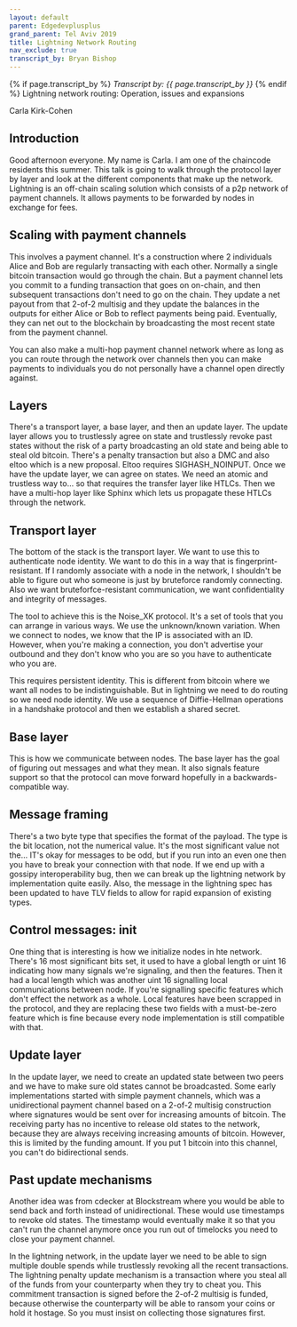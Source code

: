 ```yaml
---
layout: default
parent: Edgedevplusplus
grand_parent: Tel Aviv 2019
title: Lightning Network Routing
nav_exclude: true
transcript_by: Bryan Bishop
---
```


{% if page.transcript_by %} <i>Transcript by:
{{ page.transcript_by }}</i> {% endif %} Lightning network routing:
Operation, issues and expansions

Carla Kirk-Cohen

## Introduction

Good afternoon everyone. My name is Carla. I am one of the chaincode
residents this summer. This talk is going to walk through the protocol
layer by layer and look at the different components that make up the
network. Lightning is an off-chain scaling solution which consists of a
p2p network of payment channels. It allows payments to be forwarded by
nodes in exchange for fees.

## Scaling with payment channels

This involves a payment channel. It's a construction where 2 individuals
Alice and Bob are regularly transacting with each other. Normally a
single bitcoin transaction would go through the chain. But a payment
channel lets you commit to a funding transaction that goes on on-chain,
and then subsequent transactions don't need to go on the chain. They
update a net payout from that 2-of-2 multisig and they update the
balances in the outputs for either Alice or Bob to reflect payments
being paid. Eventually, they can net out to the blockchain by
broadcasting the most recent state from the payment channel.

You can also make a multi-hop payment channel network where as long as
you can route through the network over channels then you can make
payments to individuals you do not personally have a channel open
directly against.

## Layers

There's a transport layer, a base layer, and then an update layer. The
update layer allows you to trustlessly agree on state and trustlessly
revoke past states without the risk of a party broadcasting an old state
and being able to steal old bitcoin. There's a penalty transaction but
also a DMC and also eltoo which is a new proposal. Eltoo requires
SIGHASH_NOINPUT. Once we have the update layer, we can agree on states.
We need an atomic and trustless way to... so that requires the transfer
layer like HTLCs. Then we have a multi-hop layer like Sphinx which lets
us propagate these HTLCs through the network.

## Transport layer

The bottom of the stack is the transport layer. We want to use this to
authenticate node identity. We want to do this in a way that is
fingerprint-resistant. If I randomly associate with a node in the
network, I shouldn't be able to figure out who someone is just by
bruteforce randomly connecting. Also we want bruteforfce-resistant
communication, we want confidentiality and integrity of messages.

The tool to achieve this is the Noise_XK protocol. It's a set of tools
that you can arrange in various ways. We use the unknown/known
variation. When we connect to nodes, we know that the IP is associated
with an ID. However, when you're making a connection, you don't
advertise your outbound and they don't know who you are so you have to
authenticate who you are.

This requires persistent identity. This is different from bitcoin where
we want all nodes to be indistinguishable. But in lightning we need to
do routing so we need node identity. We use a sequence of Diffie-Hellman
operations in a handshake protocol and then we establish a shared
secret.

## Base layer

This is how we communicate between nodes. The base layer has the goal of
figuring out messages and what they mean. It also signals feature
support so that the protocol can move forward hopefully in a
backwards-compatible way.

## Message framing

There's a two byte type that specifies the format of the payload. The
type is the bit location, not the numerical value. It's the most
significant value not the... IT's okay for messages to be odd, but if
you run into an even one then you have to break your connection with
that node. If we end up with a gossipy interoperability bug, then we can
break up the lightning network by implementation quite easily. Also, the
message in the lightning spec has been updated to have TLV fields to
allow for rapid expansion of existing types.

## Control messages: init

One thing that is interesting is how we initialize nodes in hte network.
There's 16 most significant bits set, it used to have a global length or
uint 16 indicating how many signals we're signaling, and then the
features. Then it had a local length which was another uint 16
signalling local communications between node. If you're signalling
specific features which don't effect the network as a whole. Local
features have been scrapped in the protocol, and they are replacing
these two fields with a must-be-zero feature which is fine because every
node implementation is still compatible with that.

## Update layer

In the update layer, we need to create an updated state between two
peers and we have to make sure old states cannot be broadcasted. Some
early implementations started with simple payment channels, which was a
unidirectional payment channel based on a 2-of-2 multisig construction
where signatures would be sent over for increasing amounts of bitcoin.
The receiving party has no incentive to release old states to the
network, because they are always receiving increasing amounts of
bitcoin. However, this is limited by the funding amount. If you put 1
bitcoin into this channel, you can't do bidirectional sends.

## Past update mechanisms

Another idea was from cdecker at Blockstream where you would be able to
send back and forth instead of unidirectional. These would use
timestamps to revoke old states. The timestamp would eventually make it
so that you can't run the channel anymore once you run out of timelocks
you need to close your payment channel.

In the lightning network, in the update layer we need to be able to sign
multiple double spends while trustlessly revoking all the recent
transactions. The lightning penalty update mechanism is a transaction
where you steal all of the funds from your counterparty when they try to
cheat you. This commitment transaction is signed before the 2-of-2
multisig is funded, because otherwise the counterparty will be able to
ransom your coins or hold it hostage. So you must insist on collecting
those signatures first.
